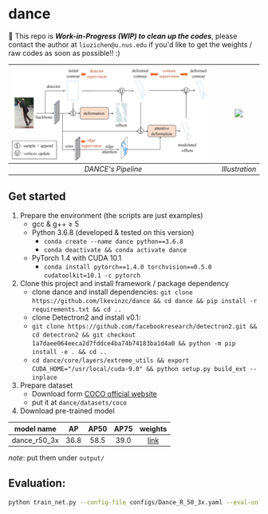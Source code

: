 # dance

:construction: This repo is ***Work-in-Progress (WIP) to clean up the codes***, please contact the author at `liuzichen@u.nus.edu` if you'd like to get the weights / raw codes as soon as possible!! :)

| ![](./assets/pipeline.png) | ![](assets/demo.gif) |
| :------------------------: | :------------------: |
|     *DANCE's Pipeline*     |    *Illustration*    |

## Get started
1. Prepare the environment (the scripts are just examples)
   - gcc & g++ ≥ 5
   - Python 3.6.8 (developed & tested on this version)
     - `conda create --name dance python==3.6.8`
     - `conda deactivate && conda activate dance`
   - PyTorch 1.4 with CUDA 10.1
     - `conda install pytorch==1.4.0 torchvision==0.5.0 cudatoolkit=10.1 -c pytorch`
2. Clone this project and install framework / package dependency
   - clone dance and install dependencies: `git clone https://github.com/lkevinzc/dance && cd dance && pip install -r requirements.txt && cd ..`
   - clone Detectron2 and install v0.1:
   - `git clone https://github.com/facebookresearch/detectron2.git && cd detectron2 && git checkout 1a7daee064eeca2d7fddce4ba74b74183ba1d4a0 && python -m pip install -e . && cd ..`
   - `cd dance/core/layers/extreme_utils && export CUDA_HOME="/usr/local/cuda-9.0" && python setup.py build_ext --inplace`
3. Prepare dataset
   - Download form [COCO official website](https://cocodataset.org/#download)
   - put it at `dance/datasets/coco`
4. Download pre-trained model

|  model name  |  AP   | AP50  | AP75  |                                          weights                                           |
| :----------: | :---: | :---: | :---: | :----------------------------------------------------------------------------------------: |
| dance_r50_3x | 36.8  | 58.5  | 39.0  | [link](https://drive.google.com/file/d/1nz_MozWzoTvc2R34Kxl5ny9GhQaFOISM/view?usp=sharing) |

 *note*: put them under `output/`

## Evaluation: 
```bash
python train_net.py --config-file configs/Dance_R_50_3x.yaml --eval-only MODEL.WEIGHTS ./output/r50_3x_model_final.pth
```